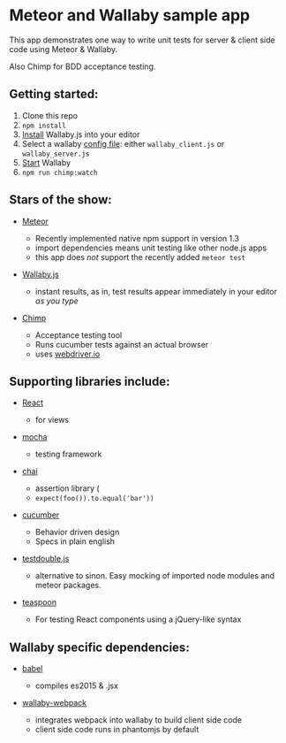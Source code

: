# Meteor and Wallaby sample app

This app demonstrates one way to write unit tests for server & client side code using Meteor & Wallaby.

Also Chimp for BDD acceptance testing.

## Getting started:

1. Clone this repo
2. ```npm install```
3. [Install](https://wallabyjs.com/docs/intro/install.html) Wallaby.js into your editor
4. Select a wallaby [config file](https://wallabyjs.com/docs/intro/config.html): either ```wallaby_client.js``` or ```wallaby_server.js```
5. [Start](https://wallabyjs.com/docs/intro/get-started-atom.html) Wallaby
6. ```npm run chimp:watch```

## Stars of the show:

- [Meteor](http://guide.meteor.com/)
  - Recently implemented native npm support in version 1.3
  - import dependencies means unit testing like other node.js apps
  - this app does *not* support the recently added ```meteor test```

- [Wallaby.js](https://wallabyjs.com)
  - instant results, as in, test results appear immediately in your editor *as you type*

- [Chimp](https://chimp.readme.io/)
  - Acceptance testing tool
  - Runs cucumber tests against an actual browser
  - uses [webdriver.io](http://webdriver.io/)


## Supporting libraries include:

- [React](https://facebook.github.io/react/)
  - for views

- [mocha](https://mochajs.org/)
  - testing framework

- [chai](http://chaijs.com/)
  - assertion library (
  - ```expect(foo()).to.equal('bar'))```

- [cucumber](https://cucumber.io/)
  - Behavior driven design
  - Specs in plain english

- [testdouble.js]( https://github.com/testdouble/testdouble.js)
  - alternative to sinon. Easy mocking of imported node modules and meteor packages.

- [teaspoon](https://github.com/jquense/teaspoon)
  - For testing React components using a jQuery-like syntax

## Wallaby specific dependencies:

- [babel](http://babeljs.io/)
  - compiles es2015 & .jsx

- [wallaby-webpack](https://wallabyjs.com/docs/integration/webpack.html)
  - integrates webpack into wallaby to build client side code
  - client side code runs in phantomjs by default
